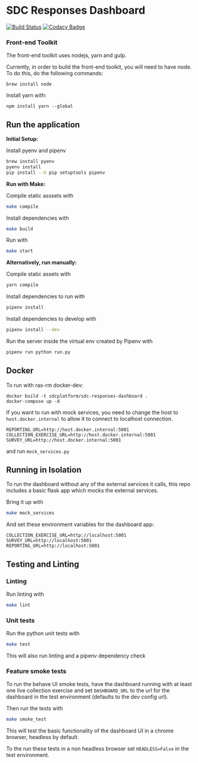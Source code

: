 # SDC Responses Dashboard
[![Build Status](https://api.travis-ci.org/ONSdigital/sdc-responses-dashboard.svg?branch=master)](https://travis-ci.org/ONSdigital/sdc-responses-dashboard)
[![Codacy Badge](https://api.codacy.com/project/badge/Grade/80ad95f7aaa9477da6aa8fd9aec40f52)](https://www.codacy.com/project/MebinAbraham/sdc-responses-dashboard/dashboard?utm_source=github.com&amp;utm_medium=referral&amp;utm_content=ONSdigital/sdc-responses-dashboard&amp;utm_campaign=Badge_Grade_Dashboard)

### Front-end Toolkit

The front-end toolkit uses nodejs, yarn and gulp.

Currently, in order to build the front-end toolkit, you will need to have node. To do this, do the following commands:
```
brew install node
```

Install yarn with:

```
npm install yarn --global
```

## Run the application

**Initial Setup:**

Install pyenv and pipenv
```bash
brew install pyenv
pyenv install
pip install --U pip setuptools pipenv
```

**Run with Make:**

Compile static asssets with
```bash
make compile
```

Install dependencies with
```bash
make build
```

Run with
```bash
make start
```

**Alternatively, run manually:**

Compile static assets with
```bash
yarn compile
```

Install dependencies to run with
```bash
pipenv install
```

Install dependencies to develop with
```bash
pipenv install --dev
```

Run the server inside the virtual env created by Pipenv with

```bash
pipenv run python run.py
```
## Docker

To run with ras-rm docker-dev:
```
docker build -t sdcplatform/sdc-responses-dashboard .
docker-compose up -d
```
If you want to run with mock services, you need to change the host to `host.docker.internal` to allow it to connect to
localhost connection.
```
REPORTING_URL=http://host.docker.internal:5001
COLLECTION_EXERCISE_URL=http://host.docker.internal:5001
SURVEY_URL=http://host.docker.internal:5001
```
and run `mock_services.py`
## Running in Isolation
To run the dashboard without any of the external services it calls, this repo includes a basic flask app which mocks
the external services.

Bring it up with
```bash
make mock_services
```

And set these environment variables for the dashboard app:
```.dotenv
COLLECTION_EXERCISE_URL=http://localhost:5001
SURVEY_URL=http://localhost:5001
REPORTING_URL=http://localhost:5001
```

## Testing and Linting

### Linting

Run linting with
```bash
make lint
```

### Unit tests

Run the python unit tests with
```bash
make test
```

This will also run linting and a pipenv dependency check

### Feature smoke tests

To run the behave UI smoke tests, have the dashboard running with at least one live collection exercise and set `DASHBOARD_URL` to the url for the dashboard in the test environment (defaults to the dev config url).

Then run the tests with
```bash
make smoke_test
```

This will test the basic functionality of the dashboard UI in a chrome browser, headless by default.

To the run these tests in a non headless browser set `HEADLESS=False` in the test environment.